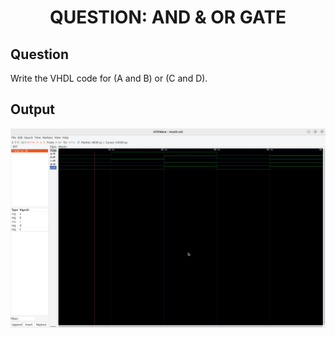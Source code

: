 <div align = 'Center'>
<h1> QUESTION: AND & OR GATE </h1>
</div>

## Question
Write the VHDL code for (A and B) or (C and D).

## Output
![output](/Structural_Question/output.png)